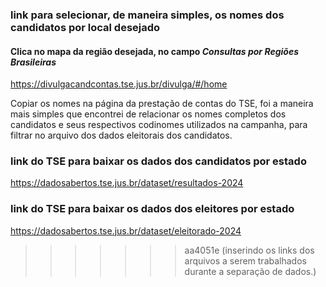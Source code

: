 ### link para selecionar, de maneira simples, os nomes dos candidatos por local desejado
#### Clica no mapa da região desejada, no campo *Consultas por Regiões Brasileiras*
https://divulgacandcontas.tse.jus.br/divulga/#/home

Copiar os nomes na página da prestação de contas do TSE, foi a maneira mais simples que encontrei de relacionar os nomes completos dos candidatos e seus respectivos codinomes utilizados na campanha, para filtrar no arquivo dos dados eleitorais dos candidatos.

### link do TSE para baixar os dados dos candidatos por estado
https://dadosabertos.tse.jus.br/dataset/resultados-2024


### link do TSE para baixar os dados dos eleitores por estado
https://dadosabertos.tse.jus.br/dataset/eleitorado-2024
>>>>>>> aa4051e (inserindo os links dos arquivos a serem trabalhados durante a separação de dados.)
